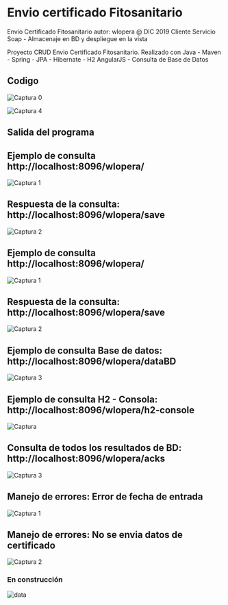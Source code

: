 # Envio certificado Fitosanitario
Envio Certificado Fitosanitario autor: wlopera      @ DIC 2019
Cliente Servicio Soap - Almacenaje en BD y despliegue en la vista

Proyecto CRUD Envio Certificado Fitosanitario. Realizado con Java - Maven - Spring - JPA - Hibernate - H2 
AngularJS - Consulta de Base de Datos

## Codigo

![Captura 0](https://user-images.githubusercontent.com/7141537/70406292-3dfbd500-1a0e-11ea-9b3a-e197ba1cfa85.PNG)

![Captura 4](https://user-images.githubusercontent.com/7141537/70416260-abb6f980-1a2c-11ea-91b7-6a9742c1754a.PNG)


## Salida del programa

## Ejemplo de consulta http://localhost:8096/wlopera/

![Captura 1](https://user-images.githubusercontent.com/7141537/70406295-3dfbd500-1a0e-11ea-9e5b-4577e5bc34c1.PNG)

## Respuesta de la consulta: http://localhost:8096/wlopera/save

![Captura 2](https://user-images.githubusercontent.com/7141537/70406294-3dfbd500-1a0e-11ea-9e4e-1060c345421a.PNG)

## Ejemplo de consulta http://localhost:8096/wlopera/

![Captura 1](https://user-images.githubusercontent.com/7141537/70416261-abb6f980-1a2c-11ea-9c59-2cd2fd1d2838.PNG)

## Respuesta de la consulta: http://localhost:8096/wlopera/save

![Captura 2](https://user-images.githubusercontent.com/7141537/70416258-abb6f980-1a2c-11ea-9497-c90058f3d414.PNG)

## Ejemplo de consulta Base de datos: http://localhost:8096/wlopera/dataBD

![Captura 3](https://user-images.githubusercontent.com/7141537/70416259-abb6f980-1a2c-11ea-89e9-e94174c1b9bb.PNG)

## Ejemplo de consulta H2 - Consola: http://localhost:8096/wlopera/h2-console

![Captura](https://user-images.githubusercontent.com/7141537/70406293-3dfbd500-1a0e-11ea-97fb-f00107296e17.PNG)

## Consulta de todos los resultados de BD: http://localhost:8096/wlopera/acks

![Captura 3](https://user-images.githubusercontent.com/7141537/70406291-3dfbd500-1a0e-11ea-9ef6-704712e1f739.PNG)

## Manejo de errores: Error de fecha de entrada

![Captura 1](https://user-images.githubusercontent.com/7141537/70687173-583aea80-1c7c-11ea-933d-0498f9a1996d.PNG)

## Manejo de errores: No se envia datos de certificado

![Captura 2](https://user-images.githubusercontent.com/7141537/70687172-583aea80-1c7c-11ea-9798-a5d678eb2add.PNG)


### En construcción 

![data](https://user-images.githubusercontent.com/7141537/48297627-294fb500-e47b-11e8-9d9c-4b184aefd012.png)
